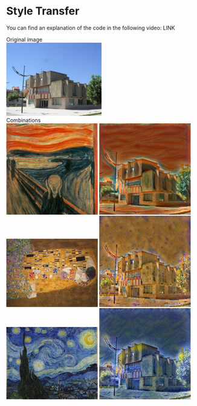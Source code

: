 # Style Transfer

You can find an explanation of the code in the following video: LINK

Original image<br>
<img src="utebo.jpg" width="50%" />
<br>
Combinations
<br>
<img src="scream.jpg" width="48%" />
<img src="result1.png" width="48%" />
<br>
<img src="gustav.jpg" width="48%" />
<img src="result2.png" width="48%" />
<br>
<img src="gogh.jpg" width="48%" />
<img src="result3.png" width="48%" />
